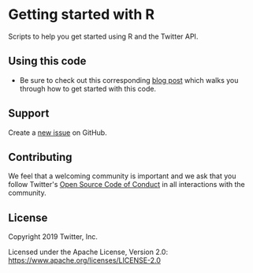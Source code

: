 # Getting started with R
Scripts to help you get started using R and the Twitter API.

## Using this code
* Be sure to check out this corresponding [blog post](https://dev.to/twitterdev/getting-started-with-r-and-the-twitter-api
) which walks you through how to get started with this code.

## Support

Create a [new issue](https://github.com/twitterdev/getting-started-with-r/issues) on GitHub.

## Contributing

We feel that a welcoming community is important and we ask that you follow Twitter's
[Open Source Code of Conduct](https://github.com/twitter/code-of-conduct/blob/master/code-of-conduct.md)
in all interactions with the community.

## License

Copyright 2019 Twitter, Inc.

Licensed under the Apache License, Version 2.0: https://www.apache.org/licenses/LICENSE-2.0
